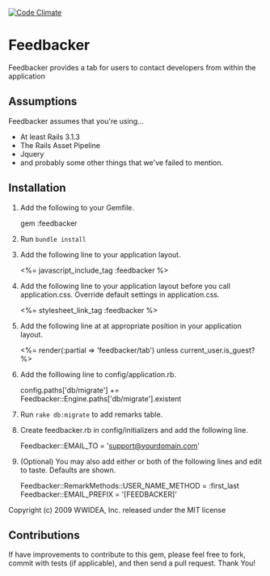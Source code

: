 [![Code Climate](https://codeclimate.com/badge.png)](https://codeclimate.com/github/wwidea/feedbacker)

Feedbacker
==========

Feedbacker provides a tab for users to contact developers from within the application

Assumptions
-----------

Feedbacker assumes that you're using...

*  At least Rails 3.1.3
*  The Rails Asset Pipeline
*  Jquery
*  and probably some other things that we've failed to mention.

Installation
------------
1. Add the following to your Gemfile.

    gem :feedbacker

2. Run `bundle install`

3. Add the following line to your application layout.

    <%= javascript_include_tag :feedbacker %>

4. Add the following line to your application layout before you call application.css. Override default settings in application.css.

    <%= stylesheet_link_tag :feedbacker %>

5. Add the following line at at appropriate position in your application layout.

    <%= render(:partial => 'feedbacker/tab') unless current_user.is_guest? %>

6. Add the folllowing line to config/application.rb.

    config.paths['db/migrate'] += Feedbacker::Engine.paths['db/migrate'].existent
    
7. Run `rake db:migrate` to add remarks table.

8. Create feedbacker.rb in config/initializers and add the following line.

    Feedbacker::EMAIL_TO = 'support@yourdomain.com'

9. (Optional) You may also add either or both of the following lines and edit to taste. Defaults are shown.

    Feedbacker::RemarkMethods::USER_NAME_METHOD = :first_last
    Feedbacker::EMAIL_PREFIX = '[FEEDBACKER]'

Copyright (c) 2009 WWIDEA, Inc. released under the MIT license


Contributions
-------------

If have improvements to contribute to this gem, please feel free to fork, commit with tests (if applicable), and then send a pull request. Thank You!
